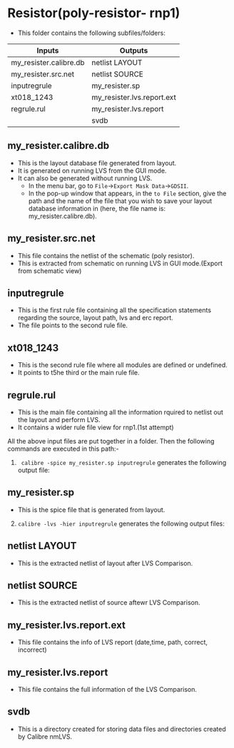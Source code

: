 # Resistor(poly-resistor- rnp1)
* This folder contains the following subfiles/folders:

|         Inputs           |          Outputs             |
|--------------------------|------------------------------|
| my_resister.calibre.db   |   netlist LAYOUT             |
| my_resister.src.net      |   netlist SOURCE             |
| inputregrule             |   my_resister.sp             |
| xt018_1243               |   my_resister.lvs.report.ext |
| regrule.rul              |   my_resister.lvs.report     |
|                          |   svdb                       |

## my_resister.calibre.db 
* This is the layout database file generated from layout.
* It is generated on running LVS from the GUI mode.
* It can also be generated without running LVS. 
   * In the menu bar, go to `File`->`Export Mask Data`->`GDSII`. 
   * In the pop-up window that appears, in the `to File` section, give the path and the name of the file that you wish to save your layout database information in (here, the file name is: my_resister.calibre.db).
   
## my_resister.src.net 
* This file contains the netlist of the schematic (poly resistor).
* This is extracted from schematic on running LVS in GUI mode.(Export from schematic view)

## inputregrule
* This is the first rule file containing all the specification statements regarding the source, layout path, lvs and erc report.
* The file points to the second rule file.

## xt018_1243
* This is the second rule file where all modules are defined or undefined.
* It points to t5he third or the main rule file.

## regrule.rul
* This is the main file containing all the information rquired to netlist out the layout and perform LVS.
* It contains a wider rule file view for rnp1.(1st attempt)

All the above input files are put together in a folder. Then the following commands are executed in this path:-
1. ` calibre -spice my_resister.sp inputregrule` generates the following output file:

## my_resister.sp
* This is the spice file that is generated from layout.

2. `calibre -lvs -hier inputregrule` generates the following output files:

## netlist LAYOUT
* This is the extracted netlist of layout after LVS Comparison.

## netlist SOURCE
* This is the extracted netlist of source aftewr LVS Comparison.

## my_resister.lvs.report.ext
* This file contains the info of LVS report (date,time, path, correct, incorrect)

## my_resister.lvs.report
* This file contains the full information of the LVS Comparison.

## svdb
* This is a directory created for storing data files and directories created by Calibre nmLVS.
